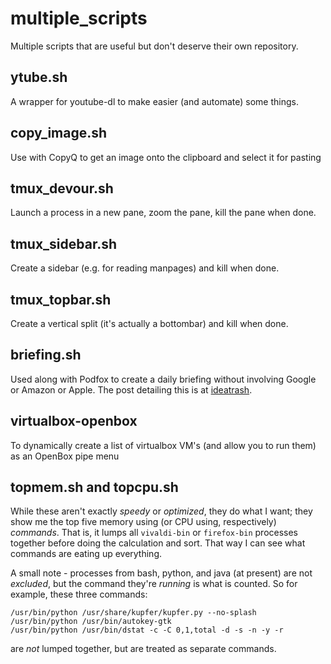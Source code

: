 # multiple_scripts
Multiple scripts that are useful but don't deserve their own repository.  

## ytube.sh

A wrapper for youtube-dl to make easier (and automate) some things.

## copy_image.sh

Use with CopyQ to get an image onto the clipboard and select it for pasting

## tmux_devour.sh

Launch a process in a new pane, zoom the pane, kill the pane when done.

## tmux_sidebar.sh

Create a sidebar (e.g. for reading manpages) and kill when done.

## tmux_topbar.sh

Create a vertical split (it's actually a bottombar) and kill when done.

## briefing.sh  

Used along with Podfox to create a daily briefing without involving 
Google or Amazon or Apple.  The post detailing this is at 
[ideatrash](https://ideatrash.net/?p=69528).

## virtualbox-openbox

To dynamically create a list of virtualbox VM's (and allow you to run them) 
as an OpenBox pipe menu

## topmem.sh and topcpu.sh

While these aren't exactly *speedy* or *optimized*, they do what I want;
they show me the top five memory using (or CPU using, respectively) 
*commands*.  That is, it lumps all `vivaldi-bin` or `firefox-bin` 
processes together before doing the calculation and sort. That way I can 
see what commands are eating up everything.

A small note - processes from bash, python, and java (at present) are 
not *excluded*, but the command they're *running* is what is counted. So 
for example, these three commands:

`/usr/bin/python /usr/share/kupfer/kupfer.py --no-splash`  
`/usr/bin/python /usr/bin/autokey-gtk`  
`/usr/bin/python /usr/bin/dstat -c -C 0,1,total -d -s -n -y -r`  

are *not* lumped together, but are treated as separate commands.
